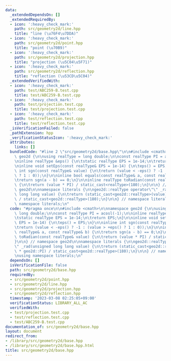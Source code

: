 ```yaml
---
data:
  _extendedDependsOn: []
  _extendedRequiredBy:
  - icon: ':heavy_check_mark:'
    path: src/geometry2d/line.hpp
    title: "line (\u76F4\u7DDA)"
  - icon: ':heavy_check_mark:'
    path: src/geometry2d/point.hpp
    title: "point (\u70B9)"
  - icon: ':heavy_check_mark:'
    path: src/geometry2d/projection.hpp
    title: "projection (\u5C04\u5F71)"
  - icon: ':heavy_check_mark:'
    path: src/geometry2d/reflection.hpp
    title: "reflection (\u53CD\u5C04)"
  _extendedVerifiedWith:
  - icon: ':heavy_check_mark:'
    path: test/ABC259-B.test.cpp
    title: test/ABC259-B.test.cpp
  - icon: ':heavy_check_mark:'
    path: test/projection.test.cpp
    title: test/projection.test.cpp
  - icon: ':heavy_check_mark:'
    path: test/reflection.test.cpp
    title: test/reflection.test.cpp
  _isVerificationFailed: false
  _pathExtension: hpp
  _verificationStatusIcon: ':heavy_check_mark:'
  attributes:
    links: []
  bundledCode: "#line 2 \"src/geometry2d/base.hpp\"\n\n#include <cmath>\n\nnamespace\
    \ geo2d {\n\nusing realType = long double;\n\nconst realType PI = acosl(-1);\n\
    \ninline realType &eps() {\n\tstatic realType EPS = 1e-14;\n\treturn EPS;\n}\n\
    \ninline void setEps(const realType& EPS = 1e-14) {\n\teps() = EPS;\n}\n\ninline\
    \ int sgn(const realType& value) {\n\treturn (value < -eps() ? -1 : (value > +eps()\
    \ ? 1 : 0));\n}\n\ninline bool equals(const realType& a, const realType& b) {\n\
    \treturn sgn(a - b) == 0;\n}\n\ninline realType toRadian(const realType& value)\
    \ {\n\treturn (value * PI) / static_cast<realType>(180);\n}\n\n} // namespace\
    \ geo2d\n\nnamespace literals {\n\ngeo2d::realType operator\"\" _rad(unsigned\
    \ long long value) {\n\treturn (static_cast<geo2d::realType>(value) * geo2d::PI)\
    \ / static_cast<geo2d::realType>(180);\n}\n\n} // namespace literals\n\nusing\
    \ namespace literals;\n"
  code: "#pragma once\n\n#include <cmath>\n\nnamespace geo2d {\n\nusing realType =\
    \ long double;\n\nconst realType PI = acosl(-1);\n\ninline realType &eps() {\n\
    \tstatic realType EPS = 1e-14;\n\treturn EPS;\n}\n\ninline void setEps(const realType&\
    \ EPS = 1e-14) {\n\teps() = EPS;\n}\n\ninline int sgn(const realType& value) {\n\
    \treturn (value < -eps() ? -1 : (value > +eps() ? 1 : 0));\n}\n\ninline bool equals(const\
    \ realType& a, const realType& b) {\n\treturn sgn(a - b) == 0;\n}\n\ninline realType\
    \ toRadian(const realType& value) {\n\treturn (value * PI) / static_cast<realType>(180);\n\
    }\n\n} // namespace geo2d\n\nnamespace literals {\n\ngeo2d::realType operator\"\
    \" _rad(unsigned long long value) {\n\treturn (static_cast<geo2d::realType>(value)\
    \ * geo2d::PI) / static_cast<geo2d::realType>(180);\n}\n\n} // namespace literals\n\
    \nusing namespace literals;\n"
  dependsOn: []
  isVerificationFile: false
  path: src/geometry2d/base.hpp
  requiredBy:
  - src/geometry2d/point.hpp
  - src/geometry2d/line.hpp
  - src/geometry2d/projection.hpp
  - src/geometry2d/reflection.hpp
  timestamp: '2023-03-08 02:25:05+09:00'
  verificationStatus: LIBRARY_ALL_AC
  verifiedWith:
  - test/projection.test.cpp
  - test/reflection.test.cpp
  - test/ABC259-B.test.cpp
documentation_of: src/geometry2d/base.hpp
layout: document
redirect_from:
- /library/src/geometry2d/base.hpp
- /library/src/geometry2d/base.hpp.html
title: src/geometry2d/base.hpp
---
```

